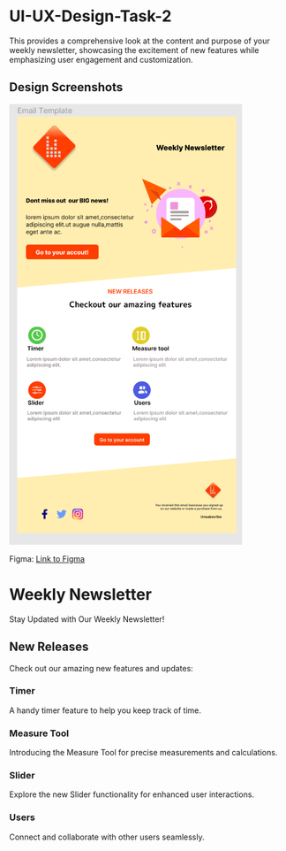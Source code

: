 # UI-UX-Design-Task-2
This provides a comprehensive look at the content and purpose of your weekly newsletter, showcasing the excitement of new features while emphasizing user engagement and customization.

## Design Screenshots
![View Image](task2.png)

Figma: [Link to Figma](https://www.figma.com/file/r68cdp9GklDpES8gUsu3Pz/CodSoft-Task-2?type=design&node-id=0%3A1&mode=design&t=IDTBFXp30RYFZ0k1-1)

# Weekly Newsletter

Stay Updated with Our Weekly Newsletter!

## New Releases

Check out our amazing new features and updates:

### Timer

A handy timer feature to help you keep track of time.

### Measure Tool

Introducing the Measure Tool for precise measurements and calculations.

### Slider

Explore the new Slider functionality for enhanced user interactions.

### Users

Connect and collaborate with other users seamlessly.


